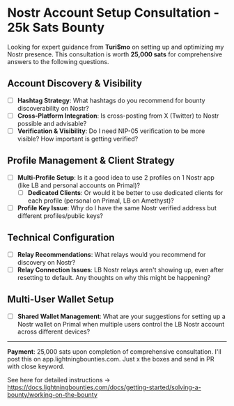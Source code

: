# Nostr Account Setup Consultation - 25k Sats Bounty

Looking for expert guidance from **Turi$mo** on setting up and optimizing my Nostr presence. This consultation is worth **25,000 sats** for comprehensive answers to the following questions.

## Account Discovery & Visibility

- [ ] **Hashtag Strategy**: What hashtags do you recommend for bounty discoverability on Nostr?
- [ ] **Cross-Platform Integration**: Is cross-posting from X (Twitter) to Nostr possible and advisable?
- [ ] **Verification & Visibility**: Do I need NIP-05 verification to be more visible? How important is getting verified?

## Profile Management & Client Strategy

- [ ] **Multi-Profile Setup**: Is it a good idea to use 2 profiles on 1 Nostr app (like LB and personal accounts on Primal)?
  - [ ] **Dedicated Clients**: Or would it be better to use dedicated clients for each profile (personal on Primal, LB on Amethyst)?
- [ ] **Profile Key Issue**: Why do I have the same Nostr verified address but different profiles/public keys?

## Technical Configuration

- [ ] **Relay Recommendations**: What relays would you recommend for discovery on Nostr?
- [ ] **Relay Connection Issues**: LB Nostr relays aren't showing up, even after resetting to default. Any thoughts on why this might be happening?

## Multi-User Wallet Setup

- [ ] **Shared Wallet Management**: What are your suggestions for setting up a Nostr wallet on Primal when multiple users control the LB Nostr account across different devices?

---

**Payment**: 25,000 sats upon completion of comprehensive consultation. I'll post this on app.lightningbounties.com. Just x the boxes and send in PR with close keyword. 

See here for detailed instructions -> 
https://docs.lightningbounties.com/docs/getting-started/solving-a-bounty/working-on-the-bounty
